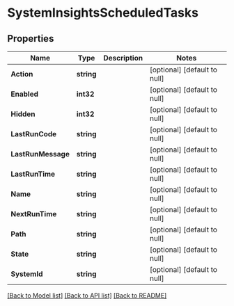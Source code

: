 # SystemInsightsScheduledTasks

## Properties
Name | Type | Description | Notes
------------ | ------------- | ------------- | -------------
**Action** | **string** |  | [optional] [default to null]
**Enabled** | **int32** |  | [optional] [default to null]
**Hidden** | **int32** |  | [optional] [default to null]
**LastRunCode** | **string** |  | [optional] [default to null]
**LastRunMessage** | **string** |  | [optional] [default to null]
**LastRunTime** | **string** |  | [optional] [default to null]
**Name** | **string** |  | [optional] [default to null]
**NextRunTime** | **string** |  | [optional] [default to null]
**Path** | **string** |  | [optional] [default to null]
**State** | **string** |  | [optional] [default to null]
**SystemId** | **string** |  | [optional] [default to null]

[[Back to Model list]](../README.md#documentation-for-models) [[Back to API list]](../README.md#documentation-for-api-endpoints) [[Back to README]](../README.md)

